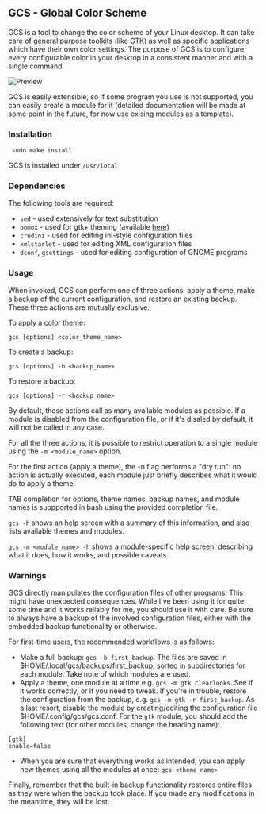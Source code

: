 ## GCS - Global Color Scheme

GCS is a tool to change the color scheme of your Linux desktop. It can take care of general purpose toolkits (like GTK) as well as specific applications which have their own color settings. The purpose of GCS is to configure every configurable color in your desktop in a consistent manner and with a single command.


![Preview](preview.gif?raw=true "Preview")

GCS is easily extensible, so if some program you use is not supported, you can easily create a module for it (detailed documentation will be made at some point in the future, for now use exising modules as a template).

### Installation
``` sudo make install```

GCS is installed under ```/usr/local```

### Dependencies
The following tools are required:

* ```sed``` - used extensively for text substitution
* ```oomox``` - used for gtk+ theming (available [here](https://github.com/actionless/oomox))
* ```crudini``` - used for editing ini-style configuration files
* ```xmlstarlet``` - used for editing XML configuration files
* ```dconf```, ```gsettings``` - used for editing configuration of GNOME programs

### Usage
When invoked, GCS can perform one of three actions: apply a theme, make a backup of the current configuration, and restore an existing backup. These three actions are mutually exclusive.

To apply a color theme:
```
gcs [options] <color_theme_name>
```

To create a backup:
```
gcs [options] -b <backup_name>
```

To restore a backup:
```
gcs [options] -r <backup_name>
```

By default, these actions call as many available modules as possible. If a module is disabled from the configuration file, or if it's disaled by default, it will not be called in any case.

For all the three actions, it is possible to restrict operation to a single module using the ```-m <module_name>``` option.

For the first action (apply a theme), the -n flag performs a "dry run": no action is actually executed, each module just briefly describes what it would do to apply a theme.

TAB completion for options, theme names, backup names, and module names is suppported in bash using the provided completion file.


```gcs -h``` shows an help screen with a summary of this information, and also lists available themes and modules.

```gcs -m <module_name> -h``` shows a module-specific help screen, describing what it does, how it works, and possible caveats.


### Warnings

GCS directly manipulates the configuration files of other programs!
This might have unexpected consequences. While I've been using it for quite some time and it works reliably for me, you should use it with care. Be sure to always have a backup of the involved configuration files, either with the embedded backup functionality or otherwise.

For first-time users, the recommended workflows is as follows:

* Make a full backup: ```gcs -b first_backup```. The files are saved in $HOME/.local/gcs/backups/first_backup, sorted in subdirectories for each module. Take note of which modules are used.
* Apply a theme, one module at a time e.g. ```gcs -m gtk clearlooks```. See if it works correctly, or if you need to tweak. If you're in trouble, restore the configuration from the backup, e.g. ```gcs -m gtk -r first_backup```. As a last resort, disable the module by creating/editing the configuration file $HOME/.config/gcs/gcs.conf. For the ```gtk``` module, you should add the following text (for other modules, change the heading name):
```
[gtk]
enable=false
```
* When you are sure that everything works as intended, you can apply new themes using all the modules at once: ```gcs <theme_name>```

Finally, remember that the built-in backup functionality restores entire files as they were when the backup took place. If you made any modifications in the meantime, they will be lost.

